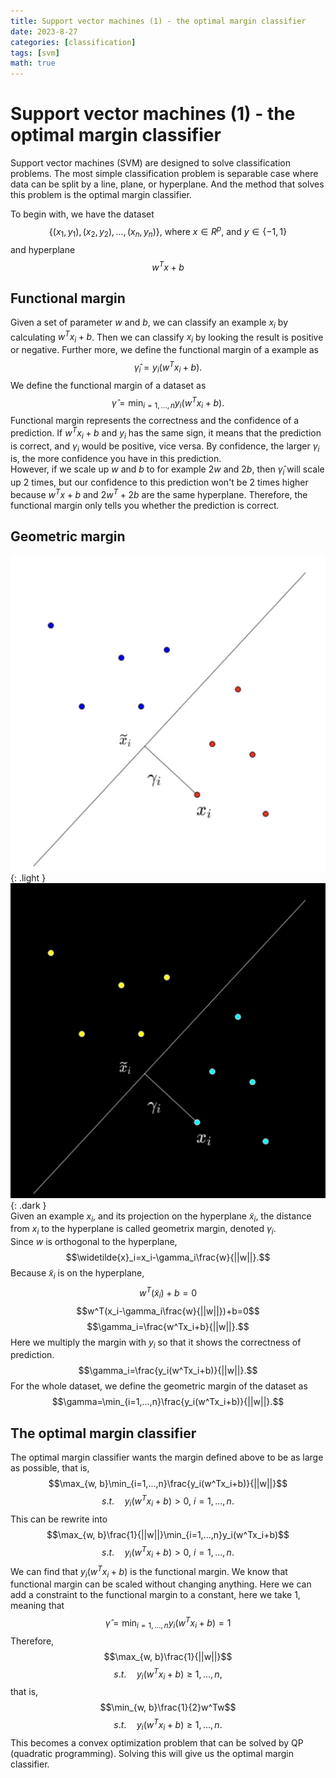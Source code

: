 ```yaml
---
title: Support vector machines (1) - the optimal margin classifier
date: 2023-8-27
categories: [classification]
tags: [svm]
math: true
---
```


# Support vector machines (1) - the optimal margin classifier

Support vector machines (SVM) are designed to solve classification problems. The most simple classification problem is separable case where data can be split by a line, plane, or hyperplane. And the method that solves this problem is the optimal margin classifier.  

To begin with, we have the dataset 
$$\{(x_1, y_1),(x_2,y_2),...,(x_n,y_n)\}\text{, where }x\in R^p\text{, and }y\in\{-1,1\}$$
and hyperplane
$$w^Tx+b$$

## Functional margin
Given a set of parameter $w$ and $b$, we can classify an example $x_i$ by calculating $w^Tx_i+b$. Then we can classify $x_i$ by looking the result is positive or negative. Further more, we define the functional margin of a example as
$$\hat{\gamma}_i=y_i(w^Tx_i+b).$$
We define the functional margin of a dataset as
$$\hat{\gamma}=\min_{i=1,...,n}y_i(w^Tx_i+b).$$
Functional margin represents the correctness and the confidence of a prediction. If $w^Tx_i+b$ and $y_i$ has the same sign, it means that the prediction is correct, and $\gamma_i$ would be positive, vice versa. By confidence, the larger $\gamma_i$ is, the more confidence you have in this prediction.  
However, if we scale up $w$ and $b$ to for example $2w$ and $2b$, then $\hat{\gamma}_i$ will scale up 2 times, but our confidence to this prediction won't be 2 times higher because $w^Tx+b$ and $2w^T+2b$ are the same hyperplane. Therefore, the functional margin only tells you whether the prediction is correct.  

## Geometric margin
![Light mode only](/assets/posts-img/svm-1-light.jpg){: .light }
![Dark mode only](/assets/posts-img/svm-1-dark.jpg){: .dark }  
Given an example $x_i$, and its projection on the hyperplane $\widetilde{x}_i$, the distance from $x_i$ to the hyperplane is called geometrix margin, denoted $\gamma_i$.  
Since $w$ is orthogonal to the hyperplane, 
$$\widetilde{x}_i=x_i-\gamma_i\frac{w}{||w||}.$$
Because $\widetilde{x}_i$ is on the hyperplane, 
$$w^T(\widetilde{x}_i)+b=0$$
$$w^T(x_i-\gamma_i\frac{w}{||w||})+b=0$$
$$\gamma_i=\frac{w^Tx_i+b}{||w||}.$$
Here we multiply the margin with $y_i$ so that it shows the correctness of prediction. 
$$\gamma_i=\frac{y_i(w^Tx_i+b)}{||w||}.$$
For the whole dataset, we define the geometric margin of the dataset as
$$\gamma=\min_{i=1,...,n}\frac{y_i(w^Tx_i+b)}{||w||}.$$

## The optimal margin classifier
The optimal margin classifier wants the margin defined above to be as large as possible, that is, 
$$\max_{w, b}\min_{i=1,...,n}\frac{y_i(w^Tx_i+b)}{||w||}$$
$$s.t.\quad y_i(w^Tx_i+b)>0\text{, }i=1,...,n.$$
This can be rewrite into
$$\max_{w, b}\frac{1}{||w||}\min_{i=1,...,n}y_i(w^Tx_i+b)$$
$$s.t.\quad y_i(w^Tx_i+b)>0\text{, }i=1,...,n.$$
We can find that $y_i(w^Tx_i+b)$ is the functional margin. We know that functional margin can be scaled without changing anything. Here we can add a constraint to the functional margin to a constant, here we take 1, meaning that
$$\hat{\gamma}=\min_{i=1,...,n}y_i(w^Tx_i+b)=1$$
Therefore, 
$$\max_{w, b}\frac{1}{||w||}$$
$$s.t.\quad y_i(w^Tx_i+b)\ge1,...,n,$$
that is, 
$$\min_{w, b}\frac{1}{2}w^Tw$$
$$s.t.\quad y_i(w^Tx_i+b)\ge1,...,n.$$
This becomes a convex optimization problem that can be solved by QP (quadratic programming). Solving this will give us the optimal margin classifier. 